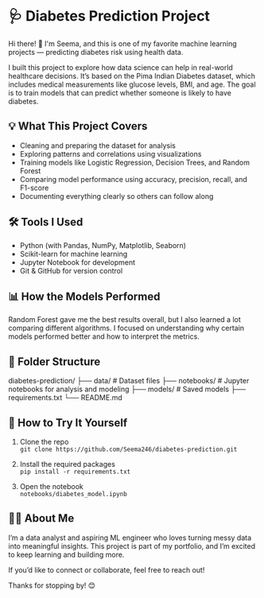# 🩺 Diabetes Prediction Project

Hi there! 👋 I'm Seema, and this is one of my favorite machine learning projects — predicting diabetes risk using health data.

I built this project to explore how data science can help in real-world healthcare decisions. It’s based on the Pima Indian Diabetes dataset, which includes medical measurements like glucose levels, BMI, and age. The goal is to train models that can predict whether someone is likely to have diabetes.

## 💡 What This Project Covers

- Cleaning and preparing the dataset for analysis
- Exploring patterns and correlations using visualizations
- Training models like Logistic Regression, Decision Trees, and Random Forest
- Comparing model performance using accuracy, precision, recall, and F1-score
- Documenting everything clearly so others can follow along

## 🛠 Tools I Used

- Python (with Pandas, NumPy, Matplotlib, Seaborn)
- Scikit-learn for machine learning
- Jupyter Notebook for development
- Git & GitHub for version control

## 📊 How the Models Performed

Random Forest gave me the best results overall, but I also learned a lot comparing different algorithms. I focused on understanding why certain models performed better and how to interpret the metrics.

## 📁 Folder Structure
diabetes-prediction/ ├── data/           # Dataset files ├── notebooks/      # Jupyter notebooks for analysis and modeling ├── models/         # Saved models ├── requirements.txt └── README.md

## 🚀 How to Try It Yourself

1. Clone the repo  
   `git clone https://github.com/Seema246/diabetes-prediction.git`

2. Install the required packages  
   `pip install -r requirements.txt`

3. Open the notebook  
   `notebooks/diabetes_model.ipynb`

## 🙋‍♀️ About Me

I’m a data analyst and aspiring ML engineer who loves turning messy data into meaningful insights. This project is part of my portfolio, and I’m excited to keep learning and building more.

If you’d like to connect or collaborate, feel free to reach out!  
 
Thanks for stopping by! 😊

